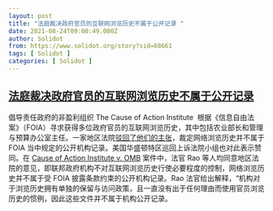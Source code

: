 ```yaml
---
layout: post
title: "法庭裁决政府官员的互联网浏览历史不属于公开记录 "
date: 2021-08-24T09:00:49.000Z
author: Solidot
from: https://www.solidot.org/story?sid=68661
tags: [ Solidot ]
categories: [ Solidot ]
---
```

<!--1629795649000-->
[法庭裁决政府官员的互联网浏览历史不属于公开记录](https://www.solidot.org/story?sid=68661)
------

<div>
倡导责任政府的非盈利组织 The Cause of Action Institute&nbsp; 根据《信息自由法案》（FOIA）寻求获得多位政府官员的互联网浏览历史，其中包括农业部长和管理与预算办公室主任。一家地区法院<a href="https://reason.com/volokh/2021/08/21/government-officials-internet-browsing-histories-are-not-agency-records-under-foia/" target="_blank">驳回了他们的主张</a>，裁定网络浏览历史并不属于 FOIA 当中规定的公开机构记录。美国华盛顿特区巡回上诉法院小组也对此表示赞同。在 <a href="https://www.cadc.uscourts.gov/internet/opinions.nsf/4EDB506AA1E88CE3852587370050DCAF/$file/20-5006-1910925.pdf">Cause of Action Institute v. OMB</a> 案件中，法官 Rao 等人均同意地区法院的意见，即联邦政府机构不对互联网浏览历史行使必要程度的控制，网络浏览历史并不属于受 FOIA 披露条款约束的公开机构记录。Rao 法官给出解释，“机构对于浏览历史拥有单独的保留与访问政策，且一直没有出于任何理由而使用官员浏览历史的惯例，因此这些文件并不属于机构公开记录。
</div>
